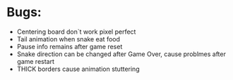 # Bugs:
- Centering board don`t work pixel perfect
- Tail animation when snake eat food
- Pause info remains after game reset
- Snake direction can be changed after Game Over, cause problmes after game restart
- THICK borders cause animation stuttering